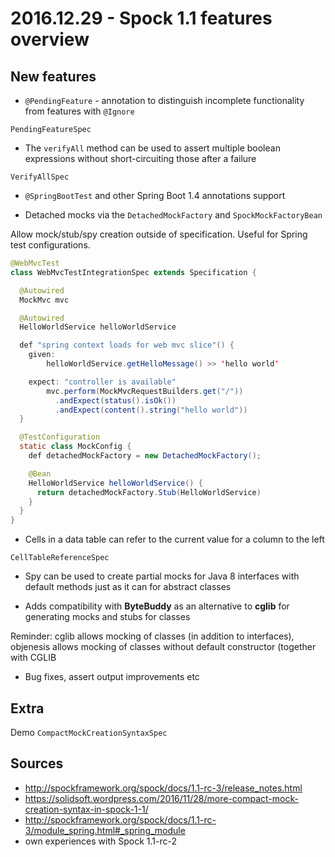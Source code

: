 2016.12.29 - Spock 1.1 features overview
========================================

New features
------------

-	`@PendingFeature` - annotation to distinguish incomplete functionality from features with `@Ignore`

`PendingFeatureSpec`

-	The `verifyAll` method can be used to assert multiple boolean expressions without short-circuiting those after a failure

`VerifyAllSpec`

-	`@SpringBootTest` and other Spring Boot 1.4 annotations support

-	Detached mocks via the `DetachedMockFactory` and `SpockMockFactoryBean`

Allow mock/stub/spy creation outside of specification. Useful for Spring test configurations.

```java
@WebMvcTest
class WebMvcTestIntegrationSpec extends Specification {

  @Autowired
  MockMvc mvc

  @Autowired
  HelloWorldService helloWorldService

  def "spring context loads for web mvc slice"() {
    given:
        helloWorldService.getHelloMessage() >> 'hello world'

    expect: "controller is available"
        mvc.perform(MockMvcRequestBuilders.get("/"))
          .andExpect(status().isOk())
          .andExpect(content().string("hello world"))
  }

  @TestConfiguration
  static class MockConfig {
    def detachedMockFactory = new DetachedMockFactory();

    @Bean
    HelloWorldService helloWorldService() {
      return detachedMockFactory.Stub(HelloWorldService)
    }
  }
}
```

-	Cells in a data table can refer to the current value for a column to the left

`CellTableReferenceSpec`

-	Spy can be used to create partial mocks for Java 8 interfaces with default methods just as it can for abstract classes

-	Adds compatibility with **ByteBuddy** as an alternative to **cglib** for generating mocks and stubs for classes

Reminder: cglib allows mocking of classes (in addition to interfaces), objenesis allows mocking of classes without default constructor (together with CGLIB

-	Bug fixes, assert output improvements etc

Extra
-----

Demo `CompactMockCreationSyntaxSpec`

Sources
-------

-	http://spockframework.org/spock/docs/1.1-rc-3/release_notes.html
-	https://solidsoft.wordpress.com/2016/11/28/more-compact-mock-creation-syntax-in-spock-1-1/
-	http://spockframework.org/spock/docs/1.1-rc-3/module_spring.html#_spring_module
-	own experiences with Spock 1.1-rc-2
